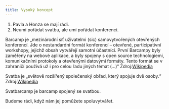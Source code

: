 ```yaml
---
title: Vysoký koncept
---
```

1. Pavla a Honza se mají rádi.
2. Neumí pořádat svatbu, ale umí pořádat konferenci.

Barcamp je „mezinárodní síť uživatelmi (sic) samovytvořených otevřených konferencí. Jde o nestandardní formát konferencí – otevřené, participativní workshopy, jejichž obsah vytvářejí samotní účastníci.  První Barcampy byly zaměřeny na webové aplikace, a byly spojeny s open source technologiemi, komunikačními protokoly a otevřenými datovými formáty. Tento formát se v zahraničí používá už i pro celou řadu jiných témat (...)“  Zdroj:[Wikipedia](https://cs.wikipedia.org/wiki/BarCamp)

Svatba je „světově rozšířený společenský obřad, který spojuje dvě osoby.“ Zdroj:[Wikipedia](https://cs.wikipedia.org/wiki/Svatba)

Svatbarcamp je barcamp spojený se svatbou.

Budeme rádi, když nám jej pomůžete spoluvytvářet.
